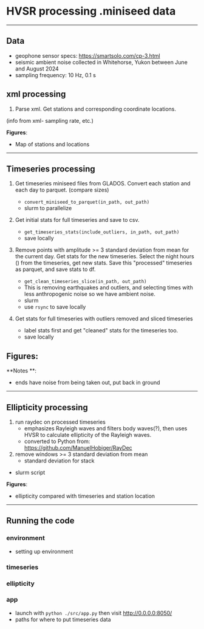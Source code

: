 
# HVSR processing .miniseed data
---
## Data
- geophone sensor specs: https://smartsolo.com/cp-3.html
- seismic ambient noise collected in Whitehorse, Yukon between June and August 2024
- sampling frequency: 10 Hz, 0.1 s


## xml processing
1. Parse xml. Get stations and corresponding coordinate locations.

(info from xml- sampling rate, etc.)


**Figures**:
- Map of stations and locations
---

## Timeseries  processing
1. Get timeseries miniseed files from GLADOS. Convert each station and each day to parquet. (compare sizes)
    - `convert_miniseed_to_parquet(in_path, out_path)`
    - slurm to parallelize

2. Get initial stats for full timeseries and save to csv.
    - `get_timeseries_stats(include_outliers, in_path, out_path)`
    - save locally

3. Remove points with amplitude >= 3 standard deviation from mean for the current day. Get stats for the new timeseries. Select the night hours () from the timeseries, get new stats. Save this "processed" timeseries as parquet, and save stats to df.
    - `get_clean_timeseries_slice(in_path, out_path)`
    - This is removing earthquakes and outliers, and selecting times with less anthropogenic noise so we have ambient noise.
    - slurm
    - use `rsync` to save locally 

4. Get stats for full timeseries with outliers removed and sliced timeseries
    - label stats first and get "cleaned" stats for the timeseries too.
    - save locally


**Figures**:
- 
**Notes **:
- ends have noise from being taken out, put back in ground

---
## Ellipticity processing
1. run raydec on processed timeseries
    - emphasizes Rayleigh waves and filters body waves(?), then uses HVSR to calculate ellipticity of the Rayleigh waves.
    - converted to Python from: https://github.com/ManuelHobiger/RayDec
2. remove windows >= 3 standard deviation from mean
    - standard deviation for stack

- slurm script

**Figures**:
- ellipticity compared with timeseries and station location


---
## Running the code
### environment
- setting up environment
### timeseries
### ellipticity

### app
- launch with `python ./src/app.py` then visit http://0.0.0.0:8050/
- paths for where to put timeseries data








